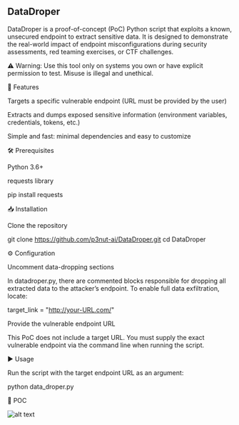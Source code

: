 ## DataDroper

DataDroper is a proof-of-concept (PoC) Python script that exploits a known, unsecured endpoint to extract sensitive data. It is designed to demonstrate the real-world impact of endpoint misconfigurations during security assessments, red teaming exercises, or CTF challenges.

⚠️ Warning: Use this tool only on systems you own or have explicit permission to test. Misuse is illegal and unethical.

🚀 Features

Targets a specific vulnerable endpoint (URL must be provided by the user)

Extracts and dumps exposed sensitive information (environment variables, credentials, tokens, etc.)

Simple and fast: minimal dependencies and easy to customize

🛠️ Prerequisites

Python 3.6+

requests library

pip install requests

📥 Installation

Clone the repository

git clone https://github.com/p3nut-ai/DataDroper.git
cd DataDroper



⚙️ Configuration

Uncomment data-dropping sections

In datadroper.py, there are commented blocks responsible for dropping all extracted data to the attacker’s endpoint. To enable full data exfiltration, locate:

target_link = "http://your-URL.com/"


Provide the vulnerable endpoint URL

This PoC does not include a target URL. You must supply the exact vulnerable endpoint via the command line when running the script.

▶️ Usage

Run the script with the target endpoint URL as an argument:

python data_droper.py 



📝 POC

![alt text](https://cdn.discordapp.com/attachments/1332707393498255440/1362514265851826428/image.png?ex=6802abcb&is=68015a4b&hm=273b11f597d3946bb358b28c0fabd8b3d586755b91adf5911a3ae2955c72e58c&)
